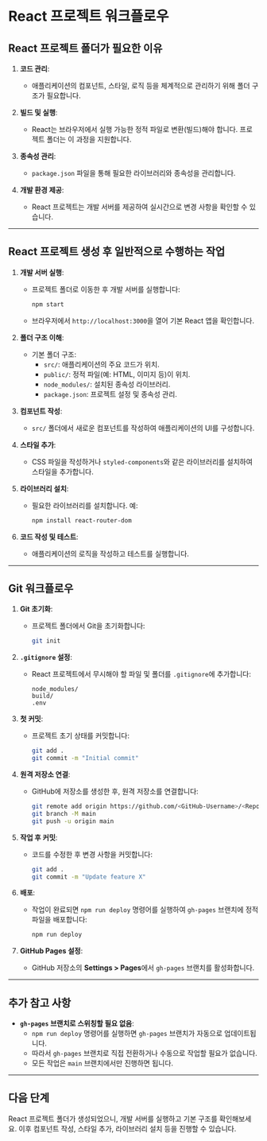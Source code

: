 # React 프로젝트 워크플로우

## React 프로젝트 폴더가 필요한 이유

1. **코드 관리**:
   - 애플리케이션의 컴포넌트, 스타일, 로직 등을 체계적으로 관리하기 위해 폴더 구조가 필요합니다.

2. **빌드 및 실행**:
   - React는 브라우저에서 실행 가능한 정적 파일로 변환(빌드)해야 합니다. 프로젝트 폴더는 이 과정을 지원합니다.

3. **종속성 관리**:
   - `package.json` 파일을 통해 필요한 라이브러리와 종속성을 관리합니다.

4. **개발 환경 제공**:
   - React 프로젝트는 개발 서버를 제공하여 실시간으로 변경 사항을 확인할 수 있습니다.

---

## React 프로젝트 생성 후 일반적으로 수행하는 작업

1. **개발 서버 실행**:
   - 프로젝트 폴더로 이동한 후 개발 서버를 실행합니다:
     ```bash
     npm start
     ```
   - 브라우저에서 `http://localhost:3000`을 열어 기본 React 앱을 확인합니다.

2. **폴더 구조 이해**:
   - 기본 폴더 구조:
     - `src/`: 애플리케이션의 주요 코드가 위치.
     - `public/`: 정적 파일(예: HTML, 이미지 등)이 위치.
     - `node_modules/`: 설치된 종속성 라이브러리.
     - `package.json`: 프로젝트 설정 및 종속성 관리.

3. **컴포넌트 작성**:
   - `src/` 폴더에서 새로운 컴포넌트를 작성하여 애플리케이션의 UI를 구성합니다.

4. **스타일 추가**:
   - CSS 파일을 작성하거나 `styled-components`와 같은 라이브러리를 설치하여 스타일을 추가합니다.

5. **라이브러리 설치**:
   - 필요한 라이브러리를 설치합니다. 예:
     ```bash
     npm install react-router-dom
     ```

6. **코드 작성 및 테스트**:
   - 애플리케이션의 로직을 작성하고 테스트를 실행합니다.

---

## Git 워크플로우

1. **Git 초기화**:
   - 프로젝트 폴더에서 Git을 초기화합니다:
     ```bash
     git init
     ```

2. **`.gitignore` 설정**:
   - React 프로젝트에서 무시해야 할 파일 및 폴더를 `.gitignore`에 추가합니다:
     ```plaintext
     node_modules/
     build/
     .env
     ```

3. **첫 커밋**:
   - 프로젝트 초기 상태를 커밋합니다:
     ```bash
     git add .
     git commit -m "Initial commit"
     ```

4. **원격 저장소 연결**:
   - GitHub에 저장소를 생성한 후, 원격 저장소를 연결합니다:
     ```bash
     git remote add origin https://github.com/<GitHub-Username>/<Repository-Name>.git
     git branch -M main
     git push -u origin main
     ```

5. **작업 후 커밋**:
   - 코드를 수정한 후 변경 사항을 커밋합니다:
     ```bash
     git add .
     git commit -m "Update feature X"
     ```

6. **배포**:
   - 작업이 완료되면 `npm run deploy` 명령어를 실행하여 `gh-pages` 브랜치에 정적 파일을 배포합니다:
     ```bash
     npm run deploy
     ```

7. **GitHub Pages 설정**:
   - GitHub 저장소의 **Settings > Pages**에서 `gh-pages` 브랜치를 활성화합니다.

---

## 추가 참고 사항

- **`gh-pages` 브랜치로 스위칭할 필요 없음**:
  - `npm run deploy` 명령어를 실행하면 `gh-pages` 브랜치가 자동으로 업데이트됩니다.
  - 따라서 `gh-pages` 브랜치로 직접 전환하거나 수동으로 작업할 필요가 없습니다.
  - 모든 작업은 `main` 브랜치에서만 진행하면 됩니다.

---

## 다음 단계
React 프로젝트 폴더가 생성되었으니, 개발 서버를 실행하고 기본 구조를 확인해보세요. 이후 컴포넌트 작성, 스타일 추가, 라이브러리 설치 등을 진행할 수 있습니다.